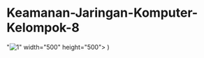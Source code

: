 # Keamanan-Jaringan-Komputer-Kelompok-8


"![1](https://github.com/MuhammadVito/Keamanan-Jaringan-Komputer-Kelompok-8/assets/152166427/18635e33-944b-4a5d-a544-58a1d50ee865)" width="500" height="500">
)
